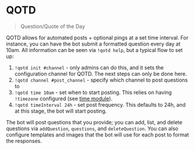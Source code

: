 # QOTD

> Question/Quote of the Day

QOTD allows for automated posts + optional pings at a set time interval. For instance, you can have the bot submit a formatted question every day at 10am.
All information can be seen via `!qotd help`, but a typical flow to set up:

1. `!qotd init #channel` - only admins can do this, and it sets the configuration channel for QOTD. The next steps can only be done here.
1. `!qotd channel #post_channel` - specify which channel to post questions to
1. `!qotd time 10am` - set when to start posting. This relies on having `!timezone` configured (see [time module](/time)).
1. `!qotd timeInterval 24h` - set post frequency. This defaults to 24h, and at this stage, the bot will start posting.

The bot will post questions that you provide; you can add, list, and delete questions via `addQuestion`, `questions`, and `deleteQuestion`.
You can also configure templates and images that the bot will use for each post to format the responses.
